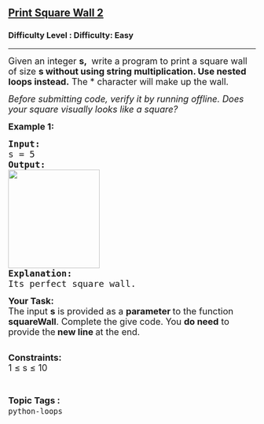 <h2><a href="https://www.geeksforgeeks.org/problems/print-square-wall-2/1?page=13&difficulty=Easy&status=unsolved&sortBy=accuracy">Print Square Wall 2</a></h2><h3>Difficulty Level : Difficulty: Easy</h3><hr><div class="problems_problem_content__Xm_eO"><p><span style="font-size:18px">Given an integer <strong>s,&nbsp;</strong> write a program to print a square wall of size <strong>s without using string multiplication. Use nested loops instead.</strong> The * character will make up the wall.</span></p>

<p><span style="font-size:18px"><em>Before submitting code, verify it by running offline. Does your square visually looks like a square?</em></span></p>

<p><span style="font-size:18px"><strong>Example 1:</strong></span> <span style="font-size:18px"><strong> </strong></span></p>

<pre><span style="font-size:18px"><strong>Input:</strong>
s = 5
<strong>Output:
</strong><img alt="" src="https://media.geeksforgeeks.org/wp-content/uploads/20200821105423/Screenshotfrom20200821071145-186x200.png" style="height:200px; width:186px">
<strong>Explanation:</strong>
Its perfect square wall. </span></pre>

<p><span style="font-size:18px"><strong>Your Task:</strong><br>
The input <strong>s</strong> is provided as a <strong>parameter </strong>to the function <strong>squareWall</strong>. Complete the give code. You <strong>do need</strong> to provide the<strong> new line </strong>at the end.</span><br>
&nbsp;</p>

<p><span style="font-size:18px"><strong>Constraints:</strong><br>
1 ≤ s ≤ 10</span></p>
</div><br><p><span style=font-size:18px><strong>Topic Tags : </strong><br><code>python-loops</code>&nbsp;